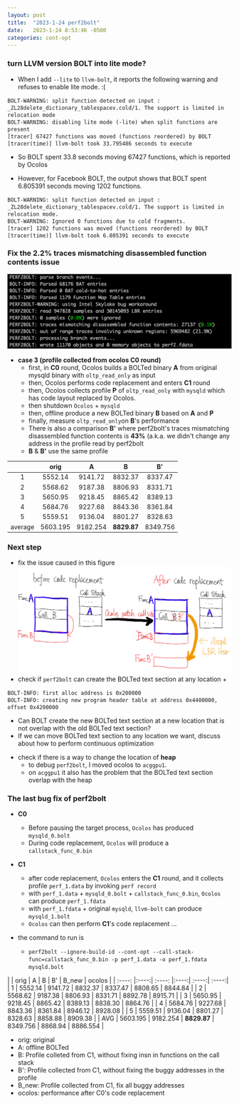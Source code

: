 ```yaml
---
layout: post
title:  "2023-1-24 perf2bolt"
date:   2023-1-24 8:53:46 -0500
categories: cont-opt 
---
```

### turn LLVM version BOLT into lite mode?
- When I add `--lite` to `llvm-bolt`, it reports the following warning and refuses to enable lite mode. :( 
```
BOLT-WARNING: split function detected on input : _ZL28delete_dictionary_tablespacev.cold/1. The support is limited in relocation mode
BOLT-WARNING: disabling lite mode (-lite) when split functions are present
[tracer] 67427 functions was moved (functions reordered) by BOLT
[tracer(time)] llvm-bolt took 33.795486 seconds to execute
```  
- So BOLT spent 33.8 seconds moving 67427 functions, which is reported by Ocolos

- However, for Facebook BOLT, the output shows that BOLT spent 6.805391 seconds moving 1202 functions.
```
BOLT-WARNING: split function detected on input : _ZL28delete_dictionary_tablespacev.cold/1. The support is limited in relocation mode.
BOLT-WARNING: Ignored 0 functions due to cold fragments.
[tracer] 1202 functions was moved (functions reordered) by BOLT
[tracer(time)] llvm-bolt took 6.805391 seconds to execute
```

### Fix the 2.2% traces mismatching disassembled function contents issue
![perf2bolt-output](/assets/2023-01-24/perf2bolt.png)
- <strong>case 3 (profile collected from ocolos C0 round)</strong>
    + first, in <strong>C0</strong> round, Ocolos builds a BOLTed binary <strong>A</strong> from original mysqld binary with `oltp_read_only` as input
    + then, Ocolos performs code replacement and enters <strong>C1</strong> round
    + then, Ocolos collects profile <strong>P</strong> of `oltp_read_only` with `mysqld` which has code layout replaced by Ocolos. 
    + then shutdown `Ocolos` + `mysqld`
    + then, offline produce a new BOLTed binary <strong>B</strong> based on <strong>A</strong> and <strong>P</strong>
    + finally, measure `oltp_read_only`on <strong>B</strong>'s performance
    + There is also a comparison <strong>B'</strong> where perf2bolt's traces mismatching disassembled function contents is <strong>43%</strong> (a.k.a. we didn't change any address in the profile read by perf2bolt
    + <strong>B</strong> & <strong>B'</strong> use the same profile

|   | orig | A | B | B' |
| :----: |:----:| :----: |:----:| :----:|  
| 1 | 5552.14 | 9141.72 | 8832.37 | 8337.47 |
| 2 | 5568.62 | 9187.38 | 8806.93 | 8331.71 |
| 3 | 5650.95 | 9218.45 | 8865.42 | 8389.13 |
| 4 | 5684.76 | 9227.68 | 8843.36 | 8361.84 |
| 5 | 5559.51 | 9136.04 | 8801.27 | 8328.63 |
| average | 5603.195 | 9182.254 | <strong>8829.87</strong> | 8349.756 |

### Next step 
- fix the issue caused in this figure
![code_layout](/assets/2023-01-19/new_illegal.png)
- check if `perf2bolt` can create the BOLTed text section at any location
   + 
```
BOLT-INFO: first alloc address is 0x200000
BOLT-INFO: creating new program header table at address 0x4400000, offset 0x4200000
```
   + Can BOLT create the new BOLTed text section at a new location that is not overlap with the old BOLTed text section?
   + If we can move BOLTed text section to any location we want, discuss about how to perform continuous optimization
- check if there is a way to change the location of <strong>heap</strong>
   + to debug `perf2bolt`, I moved ocolos to `acggpu1`. 
   + on `acggpu1` it also has the problem that the BOLTed text section overlap with the heap 

### The last bug fix of perf2bolt
- <strong>C0</strong>
   + Before pausing the target process, `Ocolos` has produced `mysqld_0.bolt`
   + During code replacement, `Ocolos` will produce a `callstack_func_0.bin` 
- <strong>C1</strong>
   + after code replacement, `Ocolos` enters the <strong>C1</strong> round, and it collects profile `perf_1.data` by invoking `perf record`
   + with `perf_1.data` + `mysqld_0.bolt` + `callstack_func_0.bin`, `Ocolos` can produce `perf_1.fdata`
   + with `perf_1.fdata` + original `mysqld`, `llvm-bolt` can produce `mysqld_1.bolt`
   + `Ocolos` can then perform <strong>C1</strong>'s code replacement ... 

- the command to run is 
   + `perf2bolt --ignore-build-id --cont-opt --call-stack-func=callstack_func_0.bin -p perf_1.data -o perf_1.fdata mysqld.bolt`

|   | orig | A | B | B' | B_new | ocolos |
| :----: |:----:| :----: |:----:| :----:|  :----:|  
| 1 | 5552.14 | 9141.72 | 8832.37 | 8337.47 | 8808.65 | 8844.84 |
| 2 | 5568.62 | 9187.38 | 8806.93 | 8331.71 | 8892.78 | 8915.71 |
| 3 | 5650.95 | 9218.45 | 8865.42 | 8389.13 | 8838.30 | 8864.76 |
| 4 | 5684.76 | 9227.68 | 8843.36 | 8361.84 | 8946.12 | 8928.08 |
| 5 | 5559.51 | 9136.04 | 8801.27 | 8328.63 | 8858.88 | 8909.38 |
| AVG | 5603.195 | 9182.254 | <strong>8829.87</strong> | 8349.756 | 8868.94 | 8886.554 |

- orig: original 
- A: offline BOLTed 
- B: Profile colleted from C1, without fixing insn in functions on the call stack
- B': Profile collected from C1, without fixing the buggy addresses in the profile
- B_new: Profile collected from C1, fix all buggy addresses
- ocolos: performance after C0's code replacement

